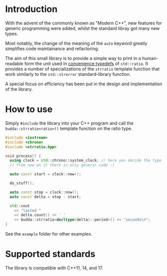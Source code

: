 # Introduction

With the advent of the commonly known as "Modern C++", new features for
generic programming were added, whilst the standard libray got many new
types.

Most notably, the change of the meaning of the `auto` keyword greatly
simplifies code maintainance and refactoring.

The aim of this small library is to provide a simple way to print in a
human-readable form the unit used in
[convenience typedefs](https://en.cppreference.com/w/cpp/numeric/ratio/ratio)
of `std::ratio`. It provides a number of specializations of the
`strratio` template function that work similarly to the `std::strerror`
standard-library function.

A special focus on efficiency has been put in the design and
implementation of the library.

# How to use
Simply `#include` the library into your C++ program and call the
`budda::strratio<ratio>()` template function on the ratio type.

```cpp
#include <iostream>
#include <chrono>
#include <strratio.hpp>

void process() {
  using clock = std::chrono::system_clock; // here you decide the type
  // from now on it there is only generic code :)

  auto const start = clock::now();

  do_stuff();

  auto const stop = clock::now();
  auto const delta = stop - start;

  std::cout
    << "lasted "
    << delta.count() << ' '
    << budda::strratio<decltype(delta)::period>() << "seconds\n";
}
```

See the `example` folder for other examples.

# Supported standards
The library is compatible with C++11, 14, and 17.

